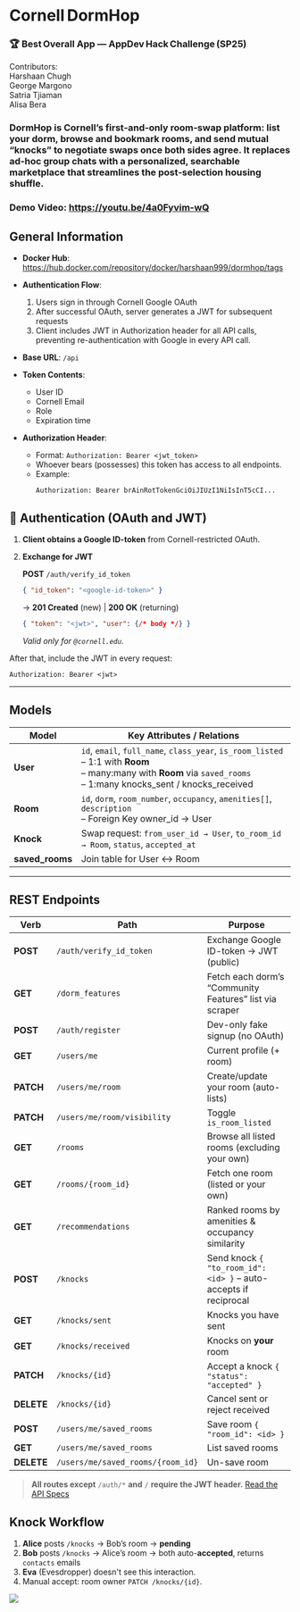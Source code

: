 # Cornell DormHop  
### 🏆 Best Overall App — AppDev Hack Challenge (SP25)

Contributors:  
Harshaan Chugh  
George Margono  
Satria Tjiaman  
Alisa Bera  

### DormHop is Cornell’s first‑and‑only room‑swap platform: list your dorm, browse and bookmark rooms, and send mutual “knocks” to negotiate swaps once both sides agree. It replaces ad‑hoc group chats with a personalized, searchable marketplace that streamlines the post‑selection housing shuffle.

### Demo Video: https://youtu.be/4a0Fyvim-wQ
## General Information
- **Docker Hub**: https://hub.docker.com/repository/docker/harshaan999/dormhop/tags
- **Authentication Flow**:
  1. Users sign in through Cornell Google OAuth
  2. After successful OAuth, server generates a JWT for subsequent requests
  3. Client includes JWT in Authorization header for all API calls, preventing re-authentication with Google in every API call.

- **Base URL**: `/api`
- **Token Contents**:
  - User ID
  - Cornell Email
  - Role
  - Expiration time

- **Authorization Header**:
  - Format: `Authorization: Bearer <jwt_token>`
  - Whoever bears (possesses) this token has access to all endpoints.
  - Example:
    ```http
    Authorization: Bearer brAinRotTokenGciOiJIUzI1NiIsInT5cCI...
    ```


## 🔐 Authentication (OAuth and JWT)

1. **Client obtains a Google ID-token** from Cornell-restricted OAuth.
2. **Exchange for JWT**

   **POST** `/auth/verify_id_token`

   ```json
   { "id_token": "<google-id-token>" }
   ```

   → **201 Created** (new) | **200 OK** (returning)

   ```json
   { "token": "<jwt>", "user": {/* body */} }
   ```

   *Valid only for `@cornell.edu`.*

After that, include the JWT in every request:

```
Authorization: Bearer <jwt>
```

---

## Models

| Model | Key Attributes / Relations |
|-------|----------------------------|
| **User** | `id`, `email`, `full_name`, `class_year`, `is_room_listed`<br>– 1:1 with **Room**<br>– many:many with **Room** via `saved_rooms`<br>– 1:many knocks_sent / knocks_received |
| **Room** | `id`, `dorm`, `room_number`, `occupancy`, `amenities[]`, `description`<br>– Foreign Key owner_id → User |
| **Knock** | Swap request: `from_user_id → User`, `to_room_id → Room`, `status`, `accepted_at` |
| **saved_rooms** | Join table for User ↔ Room |

---

## REST Endpoints

| Verb       | Path                              | Purpose                                                          |
| ---------- | --------------------------------- | ---------------------------------------------------------------- |
| **POST**   | `/auth/verify_id_token`           | Exchange Google ID-token → JWT (public)                          |
| **GET**    | `/dorm_features`                  | Fetch each dorm’s “Community Features” list via scraper          |
| **POST**   | `/auth/register`                  | Dev-only fake signup (no OAuth)                                  |
| **GET**    | `/users/me`                       | Current profile (+ room)                                         |
| **PATCH**  | `/users/me/room`                  | Create/update your room (auto-lists)                             |
| **PATCH**  | `/users/me/room/visibility`       | Toggle `is_room_listed`                                          |
| **GET**    | `/rooms`                          | Browse all listed rooms (excluding your own)                     |
| **GET**    | `/rooms/{room_id}`                | Fetch one room (listed or your own)                              |
| **GET**    | `/recommendations`                | Ranked rooms by amenities & occupancy similarity                 |
| **POST**   | `/knocks`                         | Send knock `{ "to_room_id": <id> }` – auto-accepts if reciprocal |
| **GET**    | `/knocks/sent`                    | Knocks you have sent                                             |
| **GET**    | `/knocks/received`                | Knocks on **your** room                                          |
| **PATCH**  | `/knocks/{id}`                    | Accept a knock `{ "status": "accepted" }`                        |
| **DELETE** | `/knocks/{id}`                    | Cancel sent or reject received                                   |
| **POST**   | `/users/me/saved_rooms`           | Save room `{ "room_id": <id> }`                                  |
| **GET**    | `/users/me/saved_rooms`           | List saved rooms                                                 |
| **DELETE** | `/users/me/saved_rooms/{room_id}` | Un-save room                                                     |
> **All routes except** `/auth/*` **and** `/` **require the JWT header.**
> [Read the API Specs](APISPECS.md)
## Knock Workflow

1. **Alice** posts `/knocks` → Bob’s room → **pending**
2. **Bob** posts `/knocks` → Alice’s room → both auto-**accepted**, returns `contacts` emails
3. **Eva** (Evesdropper) doesn't see this interaction.
4. Manual accept: room owner `PATCH /knocks/{id}`.

<a href="https://github.com/harshaan-chugh/dormhop/graphs/contributors">
  <img src="https://contrib.rocks/image?repo=harshaan-chugh/dormhop" />
</a>
